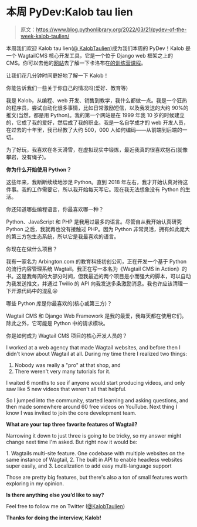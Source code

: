 # 本周 PyDev:Kalob tau lien

> 原文：<https://www.blog.pythonlibrary.org/2022/03/21/pydev-of-the-week-kalob-taulien/>

本周我们欢迎 Kalob tau lien([@ KalobTaulien](https://twitter.com/KalobTaulien))成为我们本周的 PyDev！Kalob 是一个 WagtailCMS 核心开发工具，它是一个位于 Django web 框架之上的 CMS。你可以去他的[网站](https://kalob.io/)去了解一下卡洛布在[的训练营课程](https://kalob.io/teaching/)。

让我们花几分钟时间更好地了解一下 Kalob！

你能告诉我们一些关于你自己的情况吗(爱好、教育等)

我是 Kalob，从编程、web 开发、销售到教学，我什么都做一点。我是一个狂热的程序员，尝试自动化很多事情，比如日常激励短信，以及我发送的大约 90%的推文(当然，都是用 Python)。我的第一个网站是在 1999 年我 10 岁的时候建立的，它成了我的爱好，然后成了我的职业。我是一名自学成才的 web 开发人员，在过去的十年里，我已经教了大约 500，000 人如何编码——从前端到后端的一切。

为了好玩，我喜欢在冬天滑雪，在虚拟现实中锻炼，最近我真的很喜欢抱石(就像攀岩，没有绳子)。

**你为什么开始使用 Python？**

这些年来，我断断续续地涉足 Python。直到 2018 年左右，我才开始认真对待这件事。我的工作需要它，所以我开始每天写它。现在我无法想象没有 Python 的生活。

你还知道哪些编程语言，你最喜欢哪一种？

Python、JavaScript 和 PHP 是我用过最多的语言。尽管自从我开始认真研究 Python 之后，我就再也没有接触过 PHP。因为 Python 非常灵活，拥有如此庞大的第三方包生态系统，所以它是我最喜欢的语言。

你现在在做什么项目？

我有一家名为 Arbington.com 的教育科技初创公司，正在开发一个基于 Python 的流行内容管理系统 Wagtail。我正在写一本名为《Wagtail CMS in Action》的书。这是我每周的大部分时间，但我最近的两个项目是小而强大的脚本，可以自动为我发送推文，并通过 Twilio 的 API 向我发送多条激励消息。我也许应该清理一下开源代码中的混乱😛

哪些 Python 库是你最喜欢的(核心或第三方)？

Wagtail CMS 和 Django Web Framework 是我的最爱，我每天都在使用它们。除此之外，它可能是 Python 中的请求模块。

你是如何成为 Wagtail CMS 项目的核心开发人员的？

I worked at a web agency that made Wagtail websites, and before then I didn't know about Wagtail at all. During my time there I realized two things:

1) Nobody was really a "pro" at that shop, and
2) There weren't very many tutorials for it.

I waited 6 months to see if anyone would start producing videos, and only saw like 5 new videos that weren't all that helpful.

So I jumped into the community, started learning and asking questions, and then made somewhere around 60 free videos on YouTube. Next thing I know I was invited to join the core development team.

**What are your top three favorite features of Wagtail?**

Narrowing it down to just three is going to be tricky, so my answer might change next time I'm asked. But right now it would be:

1\. Wagtails multi-site feature. One codebase with multiple websites on the same instance of Wagtail,
2\. The built in API to enable headless websites super easily, and
3\. Localization to add easy multi-language support

Those are pretty big features, but there's also a ton of small features worth exploring in my opinion.

**Is there anything else you’d like to say?**

Feel free to follow me on Twitter ([@KalobTaulien](https://twitter.com/KalobTaulien))

**Thanks for doing the interview, Kalob!**